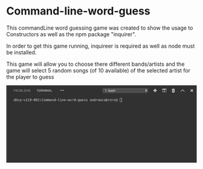 # Command-line-word-guess

This commandLine word guessing game was created to show the usage to Constructors as well as the npm package "inquirer".

In order to get this game running, inquireer is required as well as node must be installed.

This game will allow you to choose there different bands/artists and the game will select 5 random songs (of 10 available) of the selected artist for the player to guess

![Alt text](./gifOfReadme/greeting.gif)